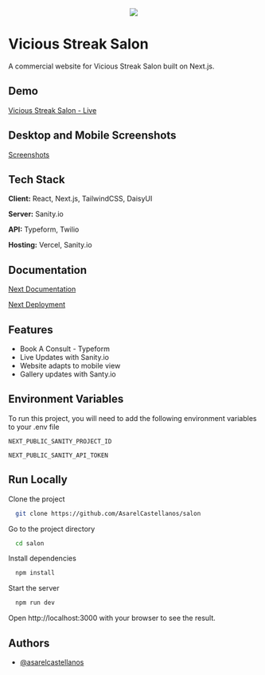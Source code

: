 <div align="center">
  <img src="https://viciousstreaksalon.vercel.app/_next/image?url=%2Flogos%2Fvss_logo.png&w=64&q=75">
</div>

# Vicious Streak Salon

A commercial website for Vicious Streak Salon built on Next.js.

## Demo

[Vicious Streak Salon - Live](https://viciousstreaksalon.com)

## Desktop and Mobile Screenshots

[Screenshots](https://github.com/AsarelCastellanos/salon/blob/main/SCREENSHOTS.md)

## Tech Stack

**Client:** React, Next.js, TailwindCSS, DaisyUI 

**Server:** Sanity.io

**API:** Typeform, Twilio

**Hosting:** Vercel, Sanity.io

## Documentation

[Next Documentation](https://nextjs.org/docs)

[Next Deployment](https://nextjs.org/docs/deployment)

## Features

- Book A Consult - Typeform
- Live Updates with Sanity.io
- Website adapts to mobile view
- Gallery updates with Santy.io

## Environment Variables

To run this project, you will need to add the following environment variables to your .env file

`NEXT_PUBLIC_SANITY_PROJECT_ID`

`NEXT_PUBLIC_SANITY_API_TOKEN`

## Run Locally

Clone the project

```bash
  git clone https://github.com/AsarelCastellanos/salon
```

Go to the project directory

```bash
  cd salon
```

Install dependencies

```bash
  npm install
```

Start the server

```bash
  npm run dev
```

Open http://localhost:3000 with your browser to see the result.

## Authors

- [@asarelcastellanos](https://github.com/AsarelCastellanos)


